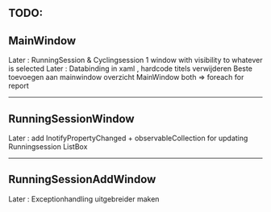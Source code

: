 TODO:
------------------------------------------------------------------------------------------------------------------------------------
MainWindow
------------------------------------------------------------------------------------------------------------------------------------

Later : RunningSession & Cyclingsession 1 window with visibility to whatever is selected
Later : Databinding in xaml , hardcode titels verwijderen
Beste toevoegen aan mainwindow overzicht
MainWindow both => foreach for report

------------------------------------------------------------------------------------------------------------------------------------
RunningSessionWindow
------------------------------------------------------------------------------------------------------------------------------------

Later : add InotifyPropertyChanged + observableCollection for updating Runningsession ListBox

------------------------------------------------------------------------------------------------------------------------------------
RunningSessionAddWindow
------------------------------------------------------------------------------------------------------------------------------------

Later : Exceptionhandling uitgebreider maken
